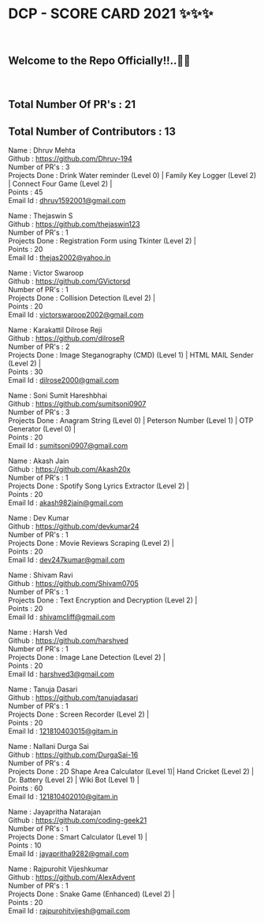 <h1> DCP - SCORE CARD 2021 ✨✨✨ </h1> <br>
<h2> Welcome to the Repo Officially!!..🙌👏 </h2> <br>

## Total Number Of PR's : 21
## Total Number of Contributors : 13
  
Name : Dhruv Mehta <br>
Github : https://github.com/Dhruv-194 <br>
Number of PR's : 3 <br>
Projects Done : Drink Water reminder (Level 0) | Family Key Logger (Level 2) | Connect Four Game (Level 2) | <br>
Points : 45 <br>
Email Id : dhruv1592001@gmail.com

Name : Thejaswin S <br>
Github : https://github.com/thejaswin123 <br>
Number of PR's : 1 <br>
Projects Done : Registration Form using Tkinter (Level 2) | <br>
Points : 20 <br>
Email Id : thejas2002@yahoo.in

Name : Victor Swaroop <br>
Github : https://github.com/GVictorsd <br>
Number of PR's : 1 <br>
Projects Done : Collision Detection (Level 2) | <br>
Points : 20 <br>
Email Id : victorswaroop2002@gmail.com

Name : Karakattil Dilrose Reji <br>
Github : https://github.com/dilroseR <br>
Number of PR's : 2 <br>
Projects Done : Image Steganography (CMD) (Level 1) | HTML MAIL Sender (Level 2) | <br>
Points : 30 <br>
Email Id : dilrose2000@gmail.com

Name : Soni Sumit Hareshbhai <br>
Github : https://github.com/sumitsoni0907 <br>
Number of PR's : 3 <br>
Projects Done : Anagram String (Level 0) | Peterson Number (Level 1) | OTP Generator (Level 0) | <br>
Points : 20 <br>
Email Id : sumitsoni0907@gmail.com

Name : Akash Jain <br>
Github : https://github.com/Akash20x <br>
Number of PR's : 1 <br>
Projects Done : Spotify Song Lyrics Extractor (Level 2) | <br>
Points : 20 <br>
Email Id : akash982jain@gmail.com

Name : Dev Kumar <br>
Github : https://github.com/devkumar24 <br>
Number of PR's : 1 <br>
Projects Done : Movie Reviews Scraping (Level 2) | <br>
Points : 20 <br>
Email Id : dev247kumar@gmail.com

Name : Shivam Ravi <br>
Github : https://github.com/Shivam0705 <br>
Number of PR's : 1 <br>
Projects Done : Text Encryption and Decryption (Level 2) | <br>
Points : 20 <br>
Email Id : shivamcliff@gmail.com

Name : Harsh Ved <br>
Github : https://github.com/harshved <br>
Number of PR's : 1 <br>
Projects Done : Image Lane Detection (Level 2) | <br>
Points : 20 <br>
Email Id : harshved3@gmail.com

Name : Tanuja Dasari <br>
Github : https://github.com/tanujadasari <br>
Number of PR's : 1 <br>
Projects Done : Screen Recorder (Level 2) | <br>
Points : 20 <br>
Email Id : 121810403015@gitam.in

Name : Nallani Durga Sai <br>
Github : https://github.com/DurgaSai-16 <br>
Number of PR's : 4 <br>
Projects Done : 2D Shape Area Calculator (Level 1)| Hand Cricket (Level 2) | Dr. Battery (Level 2) | Wiki Bot (Level 1) | <br>
Points : 60 <br>
Email Id : 121810402010@gitam.in

Name : Jayapritha Natarajan <br>
Github : https://github.com/coding-geek21 <br>
Number of PR's : 1 <br>
Projects Done : Smart Calculator (Level 1) | <br>
Points : 10 <br>
Email Id : jayapritha9282@gmail.com

Name : Rajpurohit Vijeshkumar <br>
Github : https://github.com/AlexAdvent <br>
Number of PR's : 1 <br>
Projects Done : Snake Game (Enhanced) (Level 2) | <br>
Points : 20 <br>
Email Id : rajpurohitvijesh@gmail.com


